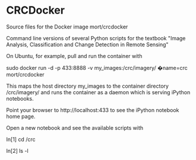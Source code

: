 CRCDocker
=========
Source files for the Docker image mort/crcdocker

Command line versions of several Python scripts for the textbook "Image Analysis, Classification and Change Detection in Remote Sensing"

On Ubuntu, for example, pull and run the container with

sudo docker run -d -p 433:8888 -v my_images:/crc/imagery/ �name=crc mort/crcdocker

This maps the host directory my_images to the container directory /crc/imagery/ and runs the
container as a daemon which is serving iPython notebooks. 

Point your browser to http://localhost:433 to see the iPython notebook home page. 

Open a new notebook and see the available scripts with

In[1] cd /crc

In[2] ls -l

